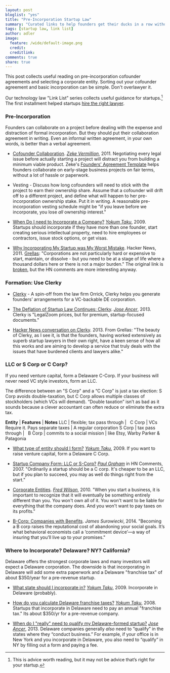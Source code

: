 ```yaml
---
layout: post
bloglist: "yes"
title: "Pre-Incorporation Startup Law"
summary: "Curated links to help founders get their ducks in a row without losing momentum."
tags: [startup law, link list]
author: adler
image:
  feature: /wide/default-image.png
  credit:
  creditlink:
comments: true
share: true
---
```


<p class="big-text">This post collects useful reading on pre-incorporation cofounder agreements and selecting a corporate entity. Sorting out your cofounder agreement and basic incorporation can be simple. Don't overlawyer it.</p>

Our technology law "Link List” series collects useful guidance for startups.[^1]  The first installment helped startups [hire the right lawyer](/tech-law-link-list-hiring-lawyers/). 

[^1]: This is advice worth reading, but it may not be advice that’s right for your startup.

### Pre-Incorporation  

Founders can collaborate on a project before dealing with the expense and distraction of formal incorporation. But they should put their collaboration agreement in writing. Even an informal written agreement, in your own words, is better than a verbal agreement. 

* [Cofounder Collaboration](http://adlervermillion.com/cofounder-collaboration/).  *[Zeke Vermillion](https://twitter.com/zmillion)*, 2011. Negotiating every legal issue before actually starting a project will distract you from building a minimum viable product. Zeke's [Founders' Agreement Template](https://www.docracy.com/6348/founders-agreement-template#) helps  founders collaborate on early-stage business projects on fair terms, without a lot of hassle or paperwork. 

* Vesting - Discuss how long cofounders will need to stick with the project to earn their ownership share. Assume that a cofounder will drift off to a different project, and define what will happen to her pre-incorporation ownership stake. Put it in writing. A reasonable pre-incorporation vesting schedule might be "if you leave before we incorporate, you lose *all* ownership interest."   

* [When Do I need to Incorporate a Company?](http://www.startupcompanylawyer.com/2009/07/20/when-do-i-need-to-incorporate-a-company/) *[Yokum Taku](https://twitter.com/Yokum)*, 2009. Startups should incorporate if they have more than one founder, start creating serious intellectual property, need to hire employees or contractors, issue stock options, or get visas. 

* [Why Incorporating My Startup was My Worst Mistake](https://news.ycombinator.com/item?id=2399139). Hacker News, 2011. [Grellas](https://twitter.com/grellas): "Corporations are not particularly hard or expensive to start, maintain, or dissolve - but you need to be at a stage of life where a thousand dollars here or there is not a major burden." The original link is [broken](https://web.archive.org/web/20110404132033/http://heyhamza.com/why-incorporating-my-startup-was-my-worst-mis), but the HN comments are more interesting anyway. 

### Formation: Use Clerky 

* [Clerky](https://www.clerky.com/) - A spin-off from the law firm Orrick, Clerky helps you generate founders’ arrangements for a VC-backable DE corporation.

* [The Deflation of Startup Law Continues: Clerky](http://siliconhillslawyer.com/2013/09/02/deflation-of-startup-law-clerky/). *[Jose Ancer](https://twitter.com/ancerj)*, 2013. Clerky is "LegalZoom prices, but for premium, startup-focused documents." 

* [Hacker News conversation on Clerky](https://news.ycombinator.com/item?id=5357618). 2013. From Grellas: "The beauty of Clerky, as I see it, is that the founders, having worked extensively as superb startup lawyers in their own right, have a keen sense of how all this works and are aiming to develop a service that truly deals with the issues that have burdened clients and lawyers alike."

### LLC or S Corp or C Corp?

If you need venture capital, form a Delaware C-Corp. If your business will never need VC style investors, form an LLC. 

The difference between an "S Corp" and a “C Corp” is just a tax election: S Corp avoids double-taxation, but C Corp allows multiple classes of stockholders (which VCs will demand). “Double taxation” isn’t as bad as it sounds because a clever accountant can often reduce or eliminate the extra tax.  

**Entity** | **Features** | **Notes**
LLC | flexible; tax pass through | &nbsp;
C&nbsp;Corp | VCs Require it. Pays separate taxes | A regular corporation
S&nbsp;Corp | tax pass through | &nbsp;
B&nbsp;Corp | commits to a social mission | like Etsy, Warby Parker & Patagonia

* [What type of entity should I form?](http://www.startupcompanylawyer.com/2009/03/12/what-type-of-entity-should-i-form/) *[Yokum Taku](https://twitter.com/Yokum)*, 2009.  If you want to raise venture capital, form a Delaware C Corp. 

* [Startup Company Form: LLC or S-Corp?](https://news.ycombinator.com/item?id=13752) *[Paul Graham](https://twitter.com/paulg)* in HN Comments, 2007. "Ordinarily a startup should be a C corp. It's cheaper to be an LLC, but if you plan to succeed, you may as well do things right from the start."

* [Corporate Entities](http://avc.com/2010/02/corporate-entity/). *[Fred Wilson](https://twitter.com/fredwilson)*, 2010. "When you start a business, it is important to recognize that it will eventually be something entirely different than you. You won't own all of it. You won't want to be liable for everything that the company does. And you won't want to pay taxes on its profits." 

* [B-Corp: Companies with Benefits](http://www.newyorker.com/?p=2640342&currentPage=all). *James Surowiecki*, 2014.    "Becoming a B corp raises the reputational cost of abandoning your social goals. It’s what behavioral economists call a ‘commitment device’—a way of insuring that you’ll live up to your promises." 

### Where to Incorporate? Delaware? NY? California?

Delaware offers the strongest corporate laws and many investors will expect a Delaware corporation. The downside is that incorporating in Delaware will add some extra paperwork and a Delaware "franchise tax" of about $350/year for a pre-revenue startup. 

* [What state should I incorporate in?](http://www.startupcompanylawyer.com/2009/03/03/what-state-should-i-incorporate-in/) *[Yokum Taku](https://twitter.com/Yokum)*, 2009. Incorporate in Delaware (probably). 

* [How do you calculate Delaware franchise taxes?](http://www.startupcompanylawyer.com/2008/02/01/how-do-you-calculate-delaware-franchise-taxes/) *[Yokum Taku](https://twitter.com/Yokum)*, 2008. Startups that incorporate in Delaware need to pay an annual "franchise tax." Its about $350/yr for a pre-revenue company. 

* [When do I "really" need to qualify my Delaware-formed startup?](http://siliconhillslawyer.com/2013/10/04/texas-startups-qualifying-foreign-entity/) *[Jose Ancer](https://twitter.com/ancerj)*, 2013. Delaware companies generally *also* need to “qualify” in the states where they “conduct business.” For example, if your office is in New York and you incorporate in Delaware, you also need to “qualify” in NY by filling out a form and paying a fee. 